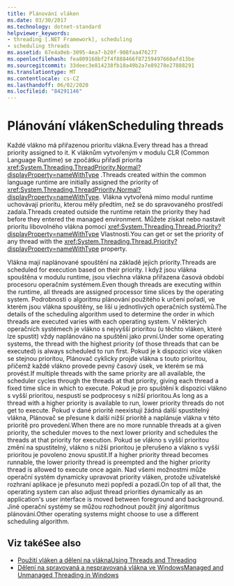 ```yaml
---
title: Plánování vláken
ms.date: 03/30/2017
ms.technology: dotnet-standard
helpviewer_keywords:
- threading [.NET Framework], scheduling
- scheduling threads
ms.assetid: 67e4a0eb-3095-4ea7-b20f-908faa476277
ms.openlocfilehash: fea809168bf2f4f888466f87259497660afd13be
ms.sourcegitcommit: 33deec3e814238fb18a49b2a7e89278e27888291
ms.translationtype: MT
ms.contentlocale: cs-CZ
ms.lasthandoff: 06/02/2020
ms.locfileid: "84291146"
---
```

# <a name="scheduling-threads"></a><span data-ttu-id="d518f-102">Plánování vláken</span><span class="sxs-lookup"><span data-stu-id="d518f-102">Scheduling threads</span></span>

<span data-ttu-id="d518f-103">Každé vlákno má přiřazenou prioritu vlákna.</span><span class="sxs-lookup"><span data-stu-id="d518f-103">Every thread has a thread priority assigned to it.</span></span> <span data-ttu-id="d518f-104">K vláknům vytvořeným v modulu CLR (Common Language Runtime) se zpočátku přiřadí priorita <xref:System.Threading.ThreadPriority.Normal?displayProperty=nameWithType> .</span><span class="sxs-lookup"><span data-stu-id="d518f-104">Threads created within the common language runtime are initially assigned the priority of <xref:System.Threading.ThreadPriority.Normal?displayProperty=nameWithType>.</span></span> <span data-ttu-id="d518f-105">Vlákna vytvořená mimo modul runtime uchovávají prioritu, kterou měly předtím, než se do spravovaného prostředí zadala.</span><span class="sxs-lookup"><span data-stu-id="d518f-105">Threads created outside the runtime retain the priority they had before they entered the managed environment.</span></span> <span data-ttu-id="d518f-106">Můžete získat nebo nastavit prioritu libovolného vlákna pomocí <xref:System.Threading.Thread.Priority?displayProperty=nameWithType> Vlastnosti.</span><span class="sxs-lookup"><span data-stu-id="d518f-106">You can get or set the priority of any thread with the <xref:System.Threading.Thread.Priority?displayProperty=nameWithType> property.</span></span>  
  
 <span data-ttu-id="d518f-107">Vlákna mají naplánované spouštění na základě jejich priority.</span><span class="sxs-lookup"><span data-stu-id="d518f-107">Threads are scheduled for execution based on their priority.</span></span> <span data-ttu-id="d518f-108">I když jsou vlákna spouštěna v modulu runtime, jsou všechna vlákna přiřazena časová období procesoru operačním systémem.</span><span class="sxs-lookup"><span data-stu-id="d518f-108">Even though threads are executing within the runtime, all threads are assigned processor time slices by the operating system.</span></span> <span data-ttu-id="d518f-109">Podrobnosti o algoritmu plánování použitého k určení pořadí, ve kterém jsou vlákna spouštěny, se liší u jednotlivých operačních systémů.</span><span class="sxs-lookup"><span data-stu-id="d518f-109">The details of the scheduling algorithm used to determine the order in which threads are executed varies with each operating system.</span></span> <span data-ttu-id="d518f-110">V některých operačních systémech je vlákno s nejvyšší prioritou (u těchto vláken, které lze spustit) vždy naplánováno na spuštění jako první.</span><span class="sxs-lookup"><span data-stu-id="d518f-110">Under some operating systems, the thread with the highest priority (of those threads that can be executed) is always scheduled to run first.</span></span> <span data-ttu-id="d518f-111">Pokud je k dispozici více vláken se stejnou prioritou, Plánovač cyklicky projde vlákna s touto prioritou, přičemž každé vlákno provede pevný časový úsek, ve kterém se má provést.</span><span class="sxs-lookup"><span data-stu-id="d518f-111">If multiple threads with the same priority are all available, the scheduler cycles through the threads at that priority, giving each thread a fixed time slice in which to execute.</span></span> <span data-ttu-id="d518f-112">Pokud je pro spuštění k dispozici vlákno s vyšší prioritou, nespustí se podprocesy s nižší prioritou.</span><span class="sxs-lookup"><span data-stu-id="d518f-112">As long as a thread with a higher priority is available to run, lower priority threads do not get to execute.</span></span> <span data-ttu-id="d518f-113">Pokud v dané prioritě neexistují žádná další spustitelný vlákna, Plánovač se přesune k další nižší prioritě a naplánuje vlákna v této prioritě pro provedení.</span><span class="sxs-lookup"><span data-stu-id="d518f-113">When there are no more runnable threads at a given priority, the scheduler moves to the next lower priority and schedules the threads at that priority for execution.</span></span> <span data-ttu-id="d518f-114">Pokud se vlákno s vyšší prioritou změní na spustitelný, vlákno s nižší prioritou je přerušeno a vlákno s vyšší prioritou je povoleno znovu spustit.</span><span class="sxs-lookup"><span data-stu-id="d518f-114">If a higher priority thread becomes runnable, the lower priority thread is preempted and the higher priority thread is allowed to execute once again.</span></span> <span data-ttu-id="d518f-115">Nad všemi možnostmi může operační systém dynamicky upravovat priority vláken, protože uživatelské rozhraní aplikace je přesunuto mezi popředí a pozadí.</span><span class="sxs-lookup"><span data-stu-id="d518f-115">On top of all that, the operating system can also adjust thread priorities dynamically as an application's user interface is moved between foreground and background.</span></span> <span data-ttu-id="d518f-116">Jiné operační systémy se můžou rozhodnout použít jiný algoritmus plánování.</span><span class="sxs-lookup"><span data-stu-id="d518f-116">Other operating systems might choose to use a different scheduling algorithm.</span></span>  
  
## <a name="see-also"></a><span data-ttu-id="d518f-117">Viz také</span><span class="sxs-lookup"><span data-stu-id="d518f-117">See also</span></span>

- [<span data-ttu-id="d518f-118">Použití vláken a dělení na vlákna</span><span class="sxs-lookup"><span data-stu-id="d518f-118">Using Threads and Threading</span></span>](using-threads-and-threading.md)
- [<span data-ttu-id="d518f-119">Dělení na spravovaná a nespravovaná vlákna ve Windows</span><span class="sxs-lookup"><span data-stu-id="d518f-119">Managed and Unmanaged Threading in Windows</span></span>](managed-and-unmanaged-threading-in-windows.md)
